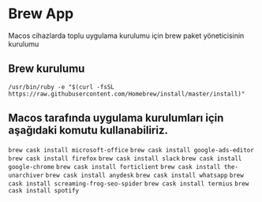 # Brew App

Macos cihazlarda toplu uygulama kurulumu için brew paket yöneticisinin kurulumu 


## Brew kurulumu


```
/usr/bin/ruby -e "$(curl -fsSL https://raw.githubusercontent.com/Homebrew/install/master/install)" 
```

## Macos tarafında uygulama kurulumları için aşağıdaki komutu kullanabiliriz.


```brew cask install microsoft-office```
```brew cask install google-ads-editor```
```brew cask install firefox```
```brew cask install slack```
```brew cask install google-chrome```
```brew cask install forticlient```
```brew cask install the-unarchiver```
```brew cask install anydesk```
```brew cask install whatsapp```
```brew cask install screaming-frog-seo-spider```
```brew cask install termius```
```brew cask install spotify```
